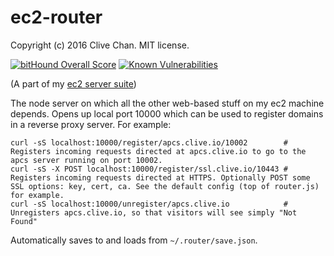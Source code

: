 ec2-router
==========
Copyright (c) 2016 Clive Chan.
MIT license.

[![bitHound Overall Score](https://www.bithound.io/github/cchan/ec2-router/badges/score.svg)](https://www.bithound.io/github/cchan/ec2-router)
[![Known Vulnerabilities](https://snyk.io/test/github/cchan/ec2-router/badge.svg)](https://snyk.io/test/github/cchan/ec2-router)

(A part of my [ec2 server suite](https://github.com/cchan/ec2))

The node server on which all the other web-based stuff on my ec2 machine depends.
Opens up local port 10000 which can be used to register domains in a reverse proxy server. For example:

    curl -sS localhost:10000/register/apcs.clive.io/10002        # Registers incoming requests directed at apcs.clive.io to go to the apcs server running on port 10002.
    curl -sS -X POST localhost:10000/register/ssl.clive.io/10443 # Registers incoming requests directed at HTTPS. Optionally POST some SSL options: key, cert, ca. See the default config (top of router.js) for example.
    curl -sS localhost:10000/unregister/apcs.clive.io            # Unregisters apcs.clive.io, so that visitors will see simply "Not Found"

Automatically saves to and loads from `~/.router/save.json`.
